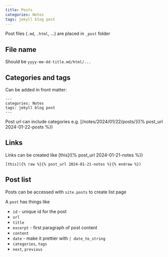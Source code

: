 ```yaml
---
title: Posts
categories: Notes
tags: jekyll blog post
---
```

Post files (`.md`, `.html`, ...) are placed in `_post` folder

## File name

Should be `yyyy-mm-dd-title.md/html/...`

## Categories and tags

Can be added in front matter:

```
---
categories: Notes
tags: jekyll blog post
---
```

Post url can include categories e.g. [/notes/2024/01/22/posts/]({% post_url 2024-01-22-posts %})

## Links

Links can be created like [this]({% post_url 2024-01-21-notes %})

```
[this]({% raw %}{% post_url 2024-01-21-notes %}{% endraw %})
```

## Post list

Posts can be accessed with `site.posts` to create list page

A `post` has things like
- `id` - unique id for the post
- `url`
- `title`
- `excerpt` - first paragraph of post content
- `content`
- `date` - make it prettier with `| date_to_string`
- `categories`, `tags`
- `next`, `previous`
